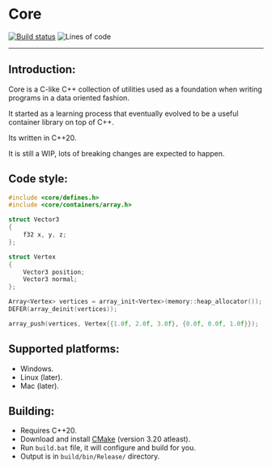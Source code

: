 # **Core**
<!-- badges: start -->
[![Build status](https://github.com/M-Fatah/core/workflows/CI/badge.svg)](https://github.com/M-Fatah/core/actions?workflow=CI)
![Lines of code](https://img.shields.io/tokei/lines/github/M-Fatah/core)
<!-- badges: end -->
---
## **Introduction:**
Core is a C-like C++ collection of utilities used as a foundation when writing programs in a data oriented fashion.

It started as a learning process that eventually evolved to be a useful container library on top of C++.

Its written in C++20.

It is still a WIP, lots of breaking changes are expected to happen.
## **Code style:**
```C++
#include <core/defines.h>
#include <core/containers/array.h>

struct Vector3
{
    f32 x, y, z;
};

struct Vertex
{
    Vector3 position;
    Vector3 normal;
};

Array<Vertex> vertices = array_init<Vertex>(memory::heap_allocator());
DEFER(array_deinit(vertices));

array_push(vertices, Vertex{{1.0f, 2.0f, 3.0f}, {0.0f, 0.0f, 1.0f}});
```
## **Supported platforms:**
- Windows.
- Linux (later).
- Mac (later).
## **Building:**
- Requires C++20.
- Download and install [CMake](https://cmake.org/download/) (version 3.20 atleast).
- Run `build.bat` file, it will configure and build for you.
- Output is in `build/bin/Release/` directory.
